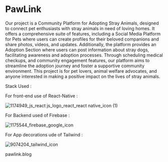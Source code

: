 # PawLink

Our project is a Community Platform for Adopting Stray Animals, designed to connect pet enthusiasts with stray animals in need of loving homes. It offers a comprehensive suite of features, including a Social Media Platform for Pets where users can create profiles for their beloved companions and share photos, videos, and updates. Additionally, the platform provides an Adoption Section where users can post information about stray dogs, facilitating awareness and adoption processes. Through scheduling medical checkups, and community engagement features, our platform aims to streamline the adoption journey and foster a supportive community environment. This project is for pet lovers, animal welfare advocates, and anyone interested in making a positive impact on the lives of stray animals.


Stack Used :

For front-end use of React-Native :
                                          
                                          
                                          
                                          
                                          
                                          
                                          


   ![1174949_js_react js_logo_react_react native_icon (1)](https://github.com/RochanaGodigamuwa/PawLink/assets/125296645/a4daea17-eef9-48d6-8e86-b40abfc0598f)














For Backend used of Firebase :














![1175544_firebase_google_icon](https://github.com/RochanaGodigamuwa/PawLink/assets/125296645/4b827004-b085-4a0d-a589-f44147c56302)























For App decorations ude of Tailwind :



















![9074204_tailwind_icon](https://github.com/RochanaGodigamuwa/PawLink/assets/125296645/81ca3683-042b-4a7c-861f-d4397486c228)

pawlink.blog
